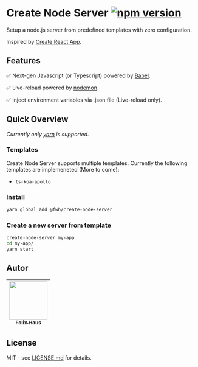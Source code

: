 # Create Node Server [![npm version](https://badge.fury.io/js/%40fwh%2Fcreate-node-server.svg)](https://badge.fury.io/js/%40fwh%2Fcreate-node-server)

Setup a node.js server from predefined templates with zero configuration.

Inspired by [Create React App](https://github.com/facebook/create-react-app).

## Features

✅ Next-gen Javascript (or Typescript) powered by [Babel](https://babeljs.io/).

✅ Live-reload powered by [nodemon](https://nodemon.io/).

✅ Inject environment variables via .json file (Live-reload only).

## Quick Overview

_Currently only [yarn](https://yarnpkg.com) is supported._

### Templates

Create Node Server supports multiple templates.
Currently the following templates are implemeneted (More to come):

- `ts-koa-apollo`

### Install

```sh
yarn global add @fwh/create-node-server
```

### Create a new server from template

```sh
create-node-server my-app
cd my-app/
yarn start
```

## Autor

<!-- prettier-ignore-start -->

| [<img src="https://avatars0.githubusercontent.com/u/472867?v=4" width="100px;"/><br /><sub><b>Felix Haus</b></sub>](https://github.com/ofhouse)|
| :---: |

<!-- prettier-ignore-end -->

## License

MIT - see [LICENSE.md](./LICENSE.md) for details.

